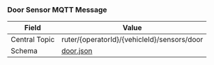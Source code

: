 ### Door Sensor MQTT Message
| Field         | Value                                       |
|---------------|---------------------------------------------|
| Central Topic | ruter/{operatorId}/{vehicleId}/sensors/door |
| Schema        | [ door.json ](json-schemas/door.json)       |


